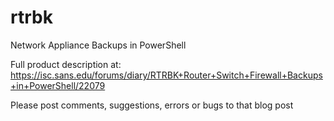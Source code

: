 # rtrbk
Network Appliance Backups in PowerShell<p>
Full product description at: https://isc.sans.edu/forums/diary/RTRBK+Router+Switch+Firewall+Backups+in+PowerShell/22079<p>
Please post comments, suggestions, errors or bugs to that blog post<p>
